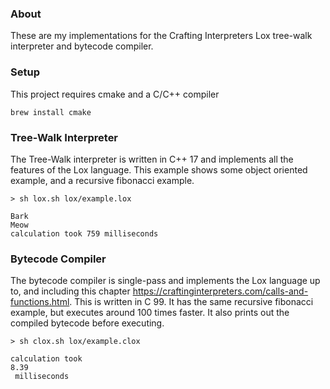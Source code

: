 ### About

These are my implementations for the Crafting Interpreters Lox tree-walk interpreter and bytecode compiler.

### Setup

This project requires cmake and a C/C++ compiler

```
brew install cmake 
```

### Tree-Walk Interpreter

The Tree-Walk interpreter is written in C++ 17 and implements all the features of the Lox language. This example shows some object oriented example, and a recursive fibonacci example.

```
> sh lox.sh lox/example.lox

Bark
Meow
calculation took 759 milliseconds
```

### Bytecode Compiler

The bytecode compiler is single-pass and implements the Lox language up to, and including this chapter https://craftinginterpreters.com/calls-and-functions.html. This is written in C 99. It has the same recursive fibonacci example, but executes around 100 times faster. It also prints out the compiled bytecode before executing.

```
> sh clox.sh lox/example.clox

calculation took 
8.39
 milliseconds
```




